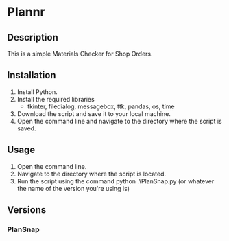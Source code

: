 # Plannr

## Description
This is a simple Materials Checker for Shop Orders.

## Installation
1. Install Python.
2. Install the required libraries
    - tkinter, filedialog, messagebox, ttk, pandas, os, time
3. Download the script and save it to your local machine.
4. Open the command line and navigate to the directory where the script is saved.


## Usage
1. Open the command line.
2. Navigate to the directory where the script is located.
3. Run the script using the command python .\PlanSnap.py (or whatever the name of the version you're using is)

## Versions

### PlanSnap

